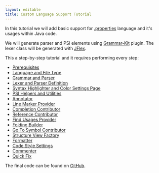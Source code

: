 ```yaml
---
layout: editable
title: Custom Language Support Tutorial
---
```


In this tutorial we will add basic support for
[.properties](http://en.wikipedia.org/wiki/.properties)
language and it's usages within Java code.

We will generate parser and PSI elements using
[Grammar-Kit](https://github.com/JetBrains/Grammar-Kit) plugin.
The lexer class will be generated with
[JFlex](http://jflex.de/).

This a step-by-step tutorial and it requires performing every step:

*  [Prerequisites](cls_prerequisites.html)
*  [Language and File Type](language_and_filetype.html)
*  [Grammar and Parser](grammar_and_parser.html)
*  [Lexer and Parser Definition](lexer_and_parser_definition.html)
*  [Syntax Highlighter and Color Settings Page](syntax_highlighter_and_color_settings_page.html)
*  [PSI Helpers and Utilities](psi_helper_and_utilities.html)
*  [Annotator](annotator.html)
*  [Line Marker Provider](line_marker_provider.html)
*  [Completion Contributor](completion_contributor.html)
*  [Reference Contributor](reference_contributor.html)
*  [Find Usages Provider](find_usages_provider.html)
*  [Folding Builder](folding_builder.html)
*  [Go To Symbol Contributor](go_to_symbol_contributor.html)
*  [Structure View Factory](structure_view_factory.html)
*  [Formatter](formatter.html)
*  [Code Style Settings](code_style_settings.html)
*  [Commenter](commenter.html)
*  [Quick Fix](quick_fix.html)

The final code can be found on
[GitHub](http://github.com/cheptsov/SimplePlugin).

